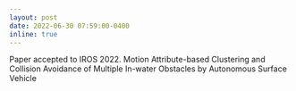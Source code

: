 ```yaml
---
layout: post
date: 2022-06-30 07:59:00-0400
inline: true
---
```


Paper accepted to IROS 2022. Motion Attribute-based Clustering and Collision Avoidance of Multiple In-water Obstacles by Autonomous Surface Vehicle
